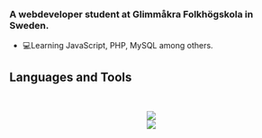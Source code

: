 ### A webdeveloper student at Glimmåkra Folkhögskola in Sweden.

- 💻Learning JavaScript, PHP, MySQL among others.


## Languages and Tools

<br>

<p align="center">
  <img src="https://skillicons.dev/icons?i=php, mysql" />
  <br>
  <img src="https://skillicons.dev/icons?i=html,css,js,figma" />
</p>
